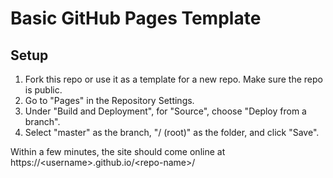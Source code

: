 # Basic GitHub Pages Template

## Setup

1. Fork this repo or use it as a template for a new repo. Make sure the repo is public.
2. Go to "Pages" in the Repository Settings.
3. Under "Build and Deployment", for "Source", choose "Deploy from a branch".
4. Select "master" as the branch, "/ (root)" as the folder, and click "Save".

Within a few minutes, the site should come online at https://\<username\>.github.io/\<repo-name\>/
